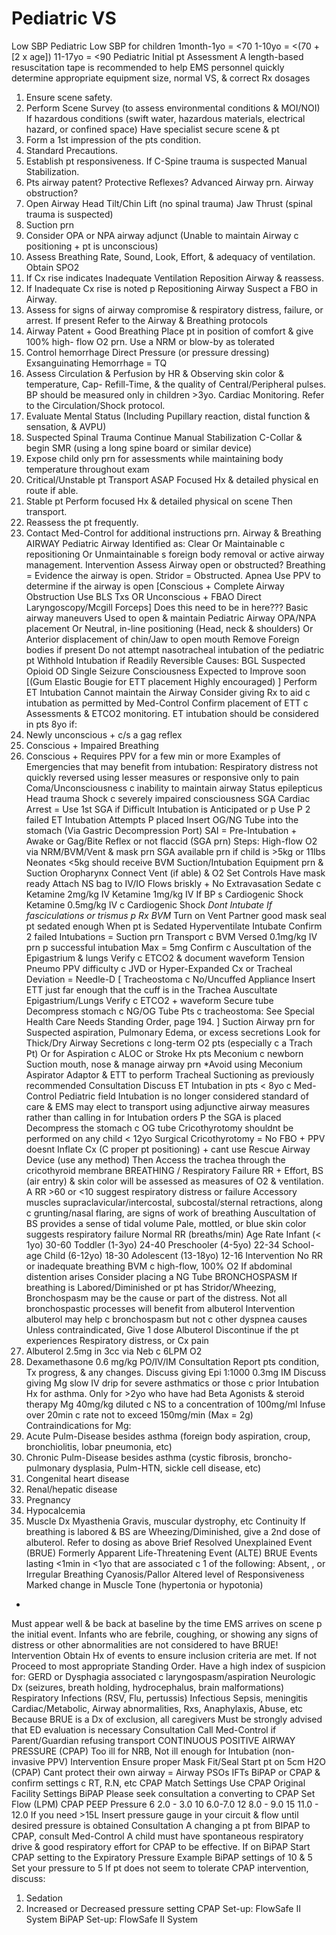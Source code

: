 # Pediatric VS

Low SBP Pediatric
Low SBP for children
1month-1yo  =  <70
1-10yo        =  <(70 + [2 x age])
11-17yo     =  <90
Pediatric Initial pt Assessment
A length-based resuscitation tape is recommended to help EMS personnel quickly determine appropriate equipment size, normal VS, & correct Rx dosages
1)	Ensure scene safety.
2)	Perform  Scene Survey (to assess environmental conditions & MOI/NOI) If hazardous conditions
(swift water, hazardous materials, electrical hazard, or confined space)  Have specialist secure scene & pt
3) 	Form a 1st impression of the pts condition.
4) 	Standard Precautions.
5)	Establish pt responsiveness. If C-Spine trauma is suspected  Manual Stabilization.
6)	Pts airway patent? Protective Reflexes? Advanced Airway prn. Airway obstruction?
7)	Open Airway  Head Tilt/Chin Lift (no spinal trauma)  Jaw Thrust (spinal trauma is suspected)
8)	Suction prn
9)	Consider OPA or NPA airway adjunct (Unable to maintain Airway c positioning + pt is unconscious)
10)	Assess Breathing  Rate, Sound, Look, Effort, & adequacy of ventilation. Obtain SPO2
11)	If Cx rise indicates Inadequate Ventilation  Reposition Airway & reassess.
12)	If Inadequate Cx rise is noted p Repositioning Airway  Suspect a FBO in Airway.
13)	Assess for signs of airway compromise & respiratory distress, failure, or arrest.
If present  Refer to the Airway & Breathing protocols
14)	Airway Patent + Good Breathing  Place pt in position of comfort & give 100% high-
flow O2 prn. 	Use a NRM or blow-by as tolerated
15)	Control hemorrhage  Direct Pressure (or pressure dressing)
Exsanguinating Hemorrhage = TQ
16)	Assess Circulation & Perfusion by  HR & Observing skin color & temperature, Cap-
Refill-Time, & the quality of Central/Peripheral pulses. BP should be measured only in
children >3yo.  Cardiac Monitoring. Refer to the Circulation/Shock protocol.
17)	Evaluate Mental Status (Including  Pupillary reaction, distal function & sensation, & AVPU)
18)	Suspected Spinal Trauma  Continue Manual Stabilization  C-Collar & begin SMR
(using a long spine board or similar device)
19)	Expose child only prn for assessments while maintaining body temperature throughout exam
20)	Critical/Unstable pt  Transport ASAP  Focused Hx & detailed physical en route if able.
21)	Stable pt  Perform focused Hx & detailed physical on scene  Then transport.
22)	Reassess the pt frequently.
23)	Contact Med-Control for additional instructions prn.
Airway & Breathing
AIRWAY
Pediatric Airway Identified as:
Clear
Or  Maintainable c repositioning
Or  Unmaintainable s foreign body removal or active airway management.
Intervention
Assess Airway open or obstructed?
Breathing = Evidence the airway is open.
Stridor = Obstructed.
Apnea  Use PPV to determine if the airway is open
[Conscious + Complete Airway Obstruction  Use BLS Txs
OR
Unconscious + FBAO  Direct Laryngoscopy/Mcgill Forceps] Does this need to be in here???
Basic airway maneuvers Used to open & maintain Pediatric Airway
OPA/NPA placement
Or  Neutral, in-line positioning (Head, neck & shoulders)
Or  Anterior displacement of chin/Jaw to open mouth
Remove Foreign bodies if present
Do not attempt nasotracheal intubation of the pediatric pt
Withhold Intubation if Readily Reversible Causes:
BGL
Suspected Opioid OD
Single Seizure  Consciousness Expected to Improve soon
[(Gum Elastic Bougie for ETT placement  Highly encouraged) ]
Perform ET Intubation  Cannot maintain the Airway
Consider giving Rx to aid c intubation as permitted by Med-Control
Confirm placement of ETT c Assessments & ETCO2 monitoring.
ET intubation should be considered in pts 8yo if:
1)	Newly unconscious + c/s a gag reflex
2)	Conscious + Impaired Breathing
3)	Conscious + Requires PPV for a few min or more
Examples of Emergencies that may benefit from intubation:
Respiratory distress not quickly reversed using lesser measures
or responsive only to pain
Coma/Unconsciousness c inability to maintain airway
Status epilepticus
Head trauma
Shock c severely impaired consciousness
SGA  Cardiac Arrest = Use 1st
SGA if  Difficult Intubation is Anticipated
or p Use P 2 failed ET Intubation Attempts
P placed  Insert OG/NG Tube into the stomach
(Via Gastric Decompression Port)
SAI = Pre-Intubation + Awake or Gag/Bite Reflex or not flaccid
(SGA prn)
Steps:
High-flow O2 via NRM/BVM/Vent & mask prn
SGA available prn if child is >5kg or 11lbs
Neonates <5kg should receive BVM
Suction/Intubation Equipment prn & Suction Oropharynx
Connect Vent (if able) & O2  Set Controls  Have mask ready
Attach NS bag to IV/IO  Flows briskly + No Extravasation
Sedate c Ketamine 2mg/kg IV
Ketamine 1mg/kg IV  If BP s Cardiogenic Shock
Ketamine 0.5mg/kg IV  c Cardiogenic Shock
*Dont Intubate If fasciculations or trismus p Rx  BVM*
Turn on Vent  Partner  good mask seal  pt sedated enough
When pt is Sedated  Hyperventilate  Intubate  Confirm
2 failed Intubations = Suction prn  Transport c BVM
Versed 0.1mg/kg IV prn p successful intubation Max = 5mg
Confirm c Auscultation of the Epigastrium & lungs
Verify c ETCO2 & document waveform
Tension Pneumo  PPV difficulty c  JVD or Hyper-Expanded Cx or Tracheal Deviation = Needle-D
[ Tracheostoma c No/Uncuffed Appliance  Insert ETT just far enough that the cuff is in the Trachea  Auscultate Epigastrium/Lungs  Verify c ETCO2 + waveform  Secure tube  Decompress stomach c NG/OG Tube
Pts c tracheostoma:  See Special Health Care Needs Standing Order, page 194. ]
Suction Airway prn for Suspected aspiration, Pulmonary Edema, or excess secretions
Look for Thick/Dry Airway Secretions c long-term O2 pts
(especially c a Trach Pt)
Or for Aspiration c  ALOC or Stroke Hx pts
Meconium c newborn  Suction mouth, nose & manage airway prn
*Avoid using Meconium Aspirator Adaptor & ETT to perform Tracheal Suctioning as previously recommended
Consultation
Discuss ET Intubation in pts < 8yo c Med-Control
Pediatric field Intubation is no longer considered standard of care & EMS may elect to transport using adjunctive airway measures rather than calling in for Intubation orders
P the SGA is placed  Decompress the stomach c OG tube
Cricothyrotomy shouldnt be performed on any child < 12yo
Surgical Cricothyrotomy = No FBO + PPV doesnt Inflate Cx (C proper pt positioning) + cant use Rescue Airway Device	(use any method)
Then Access the trachea through the cricothyroid membrane
BREATHING / Respiratory Failure
RR + Effort, BS (air entry) & skin color will be assessed as measures of O2 & ventilation.
A RR >60 or <10 suggest respiratory distress or failure
Accessory muscles  supraclavicular/intercostal, subcostal/sternal retractions, along c grunting/nasal flaring, are signs of work of breathing
Auscultation of BS provides a sense of tidal volume
Pale, mottled, or blue skin color suggests respiratory failure
Normal RR (breaths/min)
Age 	 	 	  	Rate
Infant (< 1yo) 	 	            30-60
Toddler (1-3yo) 	 	 	24-40
Preschooler (4-5yo) 	 	 	22-34
School-age Child (6-12yo) 	 	18-30
Adolescent (13-18yo) 	 	 	12-16
Intervention
No RR or inadequate breathing  BVM c high-flow, 100% O2
If abdominal distention arises  Consider placing a NG Tube
BRONCHOSPASM
If breathing is Labored/Diminished or pt has Stridor/Wheezing, Bronchospasm may be the cause or part of the distress.
Not all bronchospastic processes will benefit from albuterol
Intervention
albuterol may help c bronchospasm but not c other dyspnea causes
Unless contraindicated, Give 1 dose Albuterol
Discontinue if the pt experiences Respiratory distress, or Cx pain
1)	Albuterol 2.5mg in 3cc via Neb c 6LPM O2
2)	Dexamethasone 0.6 mg/kg PO/IV/IM
Consultation
Report pts condition, Tx progress, & any changes.
Discuss giving Epi 1:1000 0.3mg IM
Discuss giving Mg slow IV drip for severe asthmatics or those c prior Intubation Hx for asthma.
Only for >2yo who have had Beta Agonists & steroid therapy
Mg 40mg/kg diluted c NS to a concentration of 100mg/ml
Infuse over 20min c rate not to exceed 150mg/min (Max = 2g)
Contraindications for Mg:
1)	Acute Pulm-Disease besides asthma (foreign body
aspiration, croup, bronchiolitis, lobar pneumonia, etc)
2)	Chronic Pulm-Disease besides asthma (cystic fibrosis,
broncho-pulmonary dysplasia, Pulm-HTN, sickle cell
disease, etc)
3)	Congenital heart disease
4)	Renal/hepatic disease
5)	Pregnancy
6)	Hypocalcemia
7)	Muscle Dx  Myasthenia Gravis, muscular dystrophy, etc
Continuity
If breathing is labored & BS are Wheezing/Diminished, give a 2nd dose of albuterol. Refer to dosing as above
Brief Resolved Unexplained Event (BRUE)
Formerly  Apparent Life-Threatening Event (ALTE)
BRUE  Events lasting <1min in <1yo that are associated c
1 of the following:
	Absent, , or Irregular Breathing
	Cyanosis/Pallor
	Altered level of Responsiveness
	Marked change in Muscle Tone (hypertonia or hypotonia)
+
Must appear well & be back at baseline by the time EMS arrives on scene p the initial event.
Infants who are febrile, coughing, or showing any signs of distress or other abnormalities are not considered to have BRUE!
Intervention
Obtain Hx of events to ensure inclusion criteria are met.
If not  Proceed to most appropriate Standing Order.
Have a high index of suspicion for:
	GERD or Dysphagia associated c laryngospasm/aspiration
	Neurologic Dx (seizures, breath holding, hydrocephalus,
brain malformations)
	Respiratory Infections (RSV, Flu, pertussis)
	Infectious  Sepsis, meningitis
	Cardiac/Metabolic, Airway abnormalities, Rxs,
Anaphylaxis, Abuse, etc
Because BRUE is a Dx of exclusion, all caregivers Must be strongly advised that ED evaluation is necessary
Consultation
Call Med-Control if Parent/Guardian refusing transport
CONTINUOUS POSITIVE AIRWAY PRESSURE (CPAP)
Too ill for NRB, Not ill enough for Intubation (non-invasive PPV)
Intervention
Ensure proper Mask Fit/Seal  Start pt on 5cm H2O (CPAP)
Cant protect their own airway = Airway PSOs
IFTs  BiPAP or CPAP & confirm settings c RT, R.N, etc
CPAP  Match Settings  Use CPAP Original Facility Settings
BiPAP  Please seek consultation a converting to CPAP
Set  Flow (LPM)    CPAP PEEP Pressure
6 			2.0 - 3.0
10 			6.0-7.0
12 			8.0 - 9.0
15 			11.0 - 12.0
If you need >15L  Insert pressure gauge in your circuit & flow until desired pressure is obtained
Consultation
A changing a pt from BIPAP to CPAP, consult Med-Control
A child must have spontaneous respiratory drive & good respiratory effort for CPAP to be effective.
If on BiPAP  Start CPAP setting to the Expiratory Pressure
Example  BiPAP settings of 10 & 5  Set your pressure to 5
If pt does not seem to tolerate CPAP intervention, discuss:
1)	Sedation
2)	Increased or Decreased pressure setting
CPAP Set-up: FlowSafe II System
BiPAP Set-up: FlowSafe II System
